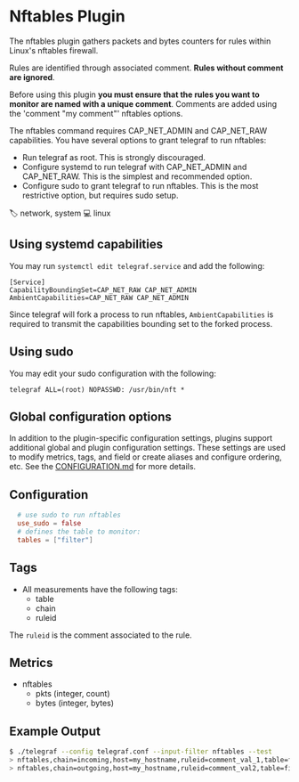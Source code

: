 # Nftables Plugin

The nftables plugin gathers packets and bytes counters for rules within
Linux's nftables firewall.

Rules are identified through associated comment.
**Rules without comment are ignored**.

Before using this plugin **you must ensure that the rules you want to monitor
are named with a unique comment**. Comments are added using the 'comment
"my comment"' nftables options.

The nftables command requires CAP_NET_ADMIN and CAP_NET_RAW capabilities.
You have several options to grant telegraf to run nftables:

* Run telegraf as root. This is strongly discouraged.
* Configure systemd to run telegraf with CAP_NET_ADMIN and CAP_NET_RAW.
This is the simplest and recommended option.
* Configure sudo to grant telegraf to run nftables. This is the most restrictive
 option, but requires sudo setup.

🏷️  network, system
💻 linux

## Using systemd capabilities

You may run `systemctl edit telegraf.service` and add the following:

```text
[Service]
CapabilityBoundingSet=CAP_NET_RAW CAP_NET_ADMIN
AmbientCapabilities=CAP_NET_RAW CAP_NET_ADMIN
```

Since telegraf will fork a process to run nftables, `AmbientCapabilities` is
required to transmit the capabilities bounding set to the forked process.

## Using sudo

You may edit your sudo configuration with the following:

```sudo
telegraf ALL=(root) NOPASSWD: /usr/bin/nft *
```

## Global configuration options <!-- @/docs/includes/plugin_config.md -->

In addition to the plugin-specific configuration settings, plugins support
additional global and plugin configuration settings. These settings are used to
modify metrics, tags, and field or create aliases and configure ordering, etc.
See the [CONFIGURATION.md][CONFIGURATION.md] for more details.

[CONFIGURATION.md]: ../../../docs/CONFIGURATION.md#plugins

## Configuration

```toml
  # use sudo to run nftables
  use_sudo = false
  # defines the table to monitor:
  tables = ["filter"]
```

## Tags

* All measurements have the following tags:
  * table
  * chain
  * ruleid

The `ruleid` is the comment associated to the rule.

## Metrics

* nftables
  * pkts (integer, count)
  * bytes (integer, bytes)

## Example Output

```bash
$ ./telegraf --config telegraf.conf --input-filter nftables --test
> nftables,chain=incoming,host=my_hostname,ruleid=comment_val_1,table=filter bytes=66435845i,pkts=133882i 1757367516000000000
> nftables,chain=outgoing,host=my_hostname,ruleid=comment_val2,table=filter bytes=25596512i,pkts=145129i 1757367516000000000
```
